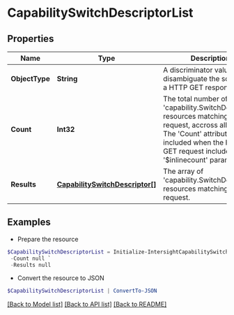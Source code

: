 # CapabilitySwitchDescriptorList
## Properties

Name | Type | Description | Notes
------------ | ------------- | ------------- | -------------
**ObjectType** | **String** | A discriminator value to disambiguate the schema of a HTTP GET response body. | 
**Count** | **Int32** | The total number of &#39;capability.SwitchDescriptor&#39; resources matching the request, accross all pages. The &#39;Count&#39; attribute is included when the HTTP GET request includes the &#39;$inlinecount&#39; parameter. | [optional] 
**Results** | [**CapabilitySwitchDescriptor[]**](CapabilitySwitchDescriptor.md) | The array of &#39;capability.SwitchDescriptor&#39; resources matching the request. | [optional] 

## Examples

- Prepare the resource
```powershell
$CapabilitySwitchDescriptorList = Initialize-IntersightCapabilitySwitchDescriptorList  -ObjectType null `
 -Count null `
 -Results null
```

- Convert the resource to JSON
```powershell
$CapabilitySwitchDescriptorList | ConvertTo-JSON
```

[[Back to Model list]](../README.md#documentation-for-models) [[Back to API list]](../README.md#documentation-for-api-endpoints) [[Back to README]](../README.md)

